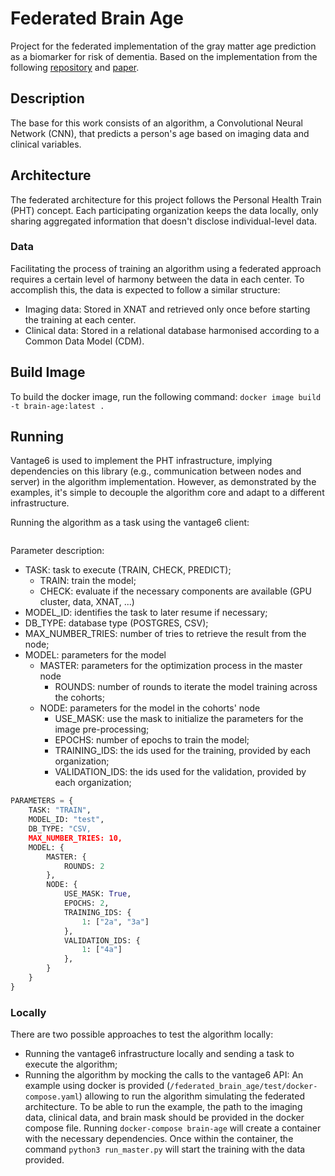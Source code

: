 # Federated Brain Age

Project for the federated implementation of the gray matter age prediction as a biomarker for risk of dementia.
Based on the implementation from the following [repository](https://gitlab.com/radiology/neuro/brain-age/brain-age) and 
[paper](https://www.ncbi.nlm.nih.gov/pmc/articles/PMC6800321/).

## Description

The base for this work consists of an algorithm, a Convolutional Neural Network (CNN), that predicts a person's age based on imaging data and clinical variables.

## Architecture

The federated architecture for this project follows the Personal Health Train (PHT) concept. Each participating organization keeps the data locally, only sharing aggregated information that doesn't disclose individual-level data.

### Data

Facilitating the process of training an algorithm using a federated approach requires a certain level of harmony between the data in each center.
To accomplish this, the data is expected to follow a similar structure:
* Imaging data: Stored in XNAT and retrieved only once before starting the training at each center.
* Clinical data: Stored in a relational database harmonised according to a Common Data Model (CDM).

## Build Image

To build the docker image, run the following command: `docker image build -t brain-age:latest .`

## Running

Vantage6 is used to implement the PHT infrastructure, implying dependencies on this library (e.g., communication between nodes and server) in the algorithm implementation. However, as demonstrated by the examples, it's simple to decouple the algorithm core and adapt to a different infrastructure.

Running the algorithm as a task using the vantage6 client:
```
```

Parameter description:
- TASK: task to execute (TRAIN, CHECK, PREDICT);
  - TRAIN: train the model;
  - CHECK: evaluate if the necessary components are available (GPU cluster, data, XNAT, ...)
- MODEL_ID: identifies the task to later resume if necessary;
- DB_TYPE: database type (POSTGRES, CSV);
- MAX_NUMBER_TRIES: number of tries to retrieve the result from the node;
- MODEL: parameters for the model
  - MASTER: parameters for the optimization process in the master node
    - ROUNDS: number of rounds to iterate the model training across the cohorts;
  - NODE: parameters for the model in the cohorts' node
    - USE_MASK: use the mask to initialize the parameters for the image pre-processing;
    - EPOCHS: number of epochs to train the model;
    - TRAINING_IDS: the ids used for the training, provided by each organization;
    - VALIDATION_IDS: the ids used for the validation, provided by each organization;

```python
PARAMETERS = {
    TASK: "TRAIN",
    MODEL_ID: "test",
    DB_TYPE: "CSV,
    MAX_NUMBER_TRIES: 10,
    MODEL: {
        MASTER: {
            ROUNDS: 2
        },
        NODE: {
            USE_MASK: True,
            EPOCHS: 2,
            TRAINING_IDS: {
                1: ["2a", "3a"]
            },
            VALIDATION_IDS: {
                1: ["4a"]
            },
        }
    }
}
```

### Locally

There are two possible approaches to test the algorithm locally:
- Running the vantage6 infrastructure locally and sending a task to execute the algorithm;
- Running the algorithm by mocking the calls to the vantage6 API:
An example using docker is provided (`/federated_brain_age/test/docker-compose.yaml`) allowing to run the algorithm simulating the federated architecture.
To be able to run the example, the path to the imaging data, clinical data, and brain mask should be provided in the docker compose file.
Running `docker-compose brain-age` will create a container with the necessary dependencies. Once within the container, the command `python3 run_master.py` will start the training with the data provided.
